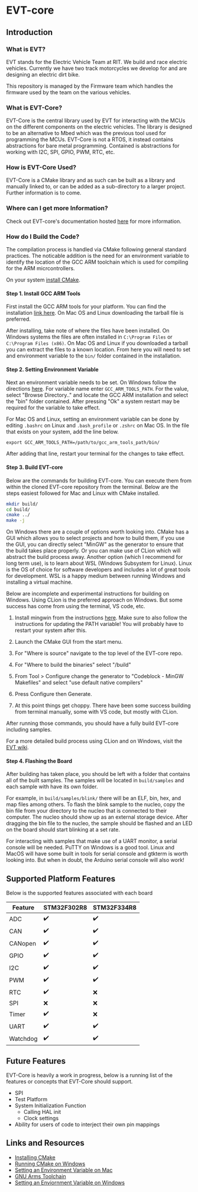 # EVT-core

## Introduction

### What is EVT?
EVT stands for the Electric Vehicle Team at RIT. We build and race electric
vehicles. Currently we have two track motorcycles we develop for and are
designing an electric dirt bike.

This repository is managed by the Firmware team which handles the firmware
used by the team on the various vehicles.

### What is EVT-Core?
EVT-Core is the central library used by EVT for interacting with the MCUs on
the different components on the electric vehicles. The library is designed to
be an alternative to Mbed which was the previous tool used for programming the
MCUs. EVT-Core is not a RTOS, it instead contains abstractions for bare metal
programming. Contained is abstractions for working with I2C, SPI, GPIO, PWM,
RTC, etc.

### How is EVT-Core Used?

EVT-Core is a CMake library and as such can be built as a library and
manually linked to, or can be added as a sub-directory to a larger project.
Further information is to come.

### Where can I get more Information?

Check out EVT-core's documentation hosted [here](https://evt-core.readthedocs.io/en/latest/)
for more information.

### How do I Build the Code?

The compilation process is handled via CMake following general standard
practices. The noticable addition is the need for an environment variable
to identify the location of the GCC ARM toolchain which is used for compiling
for the ARM micrcontrollers.

On your system [install CMake](https://cmake.org/install/).

#### Step 1. Install GCC ARM Tools

First install the GCC ARM tools for your platform. You can find the
installation [link here](https://developer.arm.com/tools-and-software/open-source-software/developer-tools/gnu-toolchain/gnu-rm/downloads).
On Mac OS and Linux downloading the tarball file is preferred.

After installing, take note of where the files have been installed. On Windows
systems the files are often installed in `C:\Program Files` or `C:\Program Files (x86)`.
On Mac OS and Linux if you downloaded a tarball you can extract the files to
a known location. From here you will need to set and environment variable to
the `bin/` folder contained in the installation.

#### Step 2. Setting Environment Variable

Next an environment variable needs to be set. On Windows follow
the directions [here](https://kb.wisc.edu/cae/page.php?id=24500). For variable
name enter `GCC_ARM_TOOLS_PATH`. For the value, select "Browse Directory.."
and locate the GCC ARM installation and select the "bin" folder contained. After
pressing "Ok" a system restart may be required for the variable to take effect.

For Mac OS and Linux, setting an environment variable can be done by
editing `.bashrc` on Linux and `.bash_profile` or `.zshrc` on Mac OS. In
the file that exists on your system, add the line below.

```
export GCC_ARM_TOOLS_PATH=/path/to/gcc_arm_tools_path/bin/
```

After adding that line, restart your terminal for the changes to take effect.

#### Step 3. Build EVT-core

Below are the commands for building EVT-core. You can execute them from
within the cloned EVT-core repository from the terminal. Below are the steps
easiest followed for Mac and Linux with CMake installed.

```bash
mkdir build/
cd build/
cmake ../
make -j
```

On Windows there are a couple of options worth looking into. CMake has a GUI
which allows you to select projects and how to build them, if you use the GUI,
you can directly select "MinGW" as the generator to ensure that the build
takes place properly. Or you can make use of CLion which will abstract the
build process away. Another option (which I recommend for long term use), is
to learn about WSL (Windows Subsystem for Linux). Linux is the OS of choice
for software developers and includes a lot of great tools for development. WSL
is a happy medium between running Windows and installing a virtual machine.

Below are incomplete and experimental instructions for building on Windows. Using
CLion is the preferred approach on Windows. But some success has come from using
the terminal, VS code, etc.

1. Install mingwin from the instructions [here](https://www.ics.uci.edu/~pattis/common/handouts/mingweclipse/mingw.html). Make sure to also follow the instructions for updating the PATH
variable! You will probably have to restart your system after this.

2. Launch the CMake GUI from the start menu.

3. For "Where is source" navigate to the top level of the EVT-core repo.

4. For "Where to build the binaries" select "<EVT-core path>/build"

5. From Tool > Configure change the generator to "Codeblock - MinGW Makefiles" and select
"use default native compilers"

6. Press Configure then Generate.

7. At this point things get choppy. There have been some success building from
terminal manually, some with VS code, but mostly with CLion.


After running those commands, you should have a fully build EVT-core including
samples.

For a more detailed build process using CLion and on Windows,
visit the [EVT wiki](https://wiki.rit.edu/display/EVT/Setup+for+EVT-core+Development).

#### Step 4. Flashing the Board

After building has taken place, you should be left with a folder that contains
all of the built samples. The samples will be located in `build/samples` and
each sample with have its own folder.

For example, in `build/samples/blink/` there will be an ELF, bin, hex, and
map files among others. To flash the blink sample to the nucleo, copy the
bin file from your directory to the nucleo that is connected to their computer.
The nucleo should show up as an external storage device. After dragging the
bin file to the nucleo, the sample should be flashed and an LED on the board
should start blinking at a set rate.

For interacting with samples that make use of a UART monitor, a serial console
will be needed. PuTTY on Windows is a good tool. Linux and MacOS will have some
built in tools for serial console and gtkterm is worth looking into.
But when in doubt, the Arduino serial console will also work!

## Supported Platform Features

Below is the supported features associated with each board

| Feature  | STM32F302R8        | STM32F334R8        |
|----------|--------------------|--------------------|
| ADC      | :heavy_check_mark: | :heavy_check_mark: |
| CAN      | :heavy_check_mark: | :heavy_check_mark: |
| CANopen  | :heavy_check_mark: | :heavy_check_mark: |
| GPIO     | :heavy_check_mark: | :heavy_check_mark: |
| I2C      | :heavy_check_mark: | :heavy_check_mark: |
| PWM      | :heavy_check_mark: | :heavy_check_mark: |
| RTC      | :heavy_check_mark: | :x:                |
| SPI      | :x:                | :x:                |
| Timer    | :heavy_check_mark: | :x:                |
| UART     | :heavy_check_mark: | :heavy_check_mark: |
| Watchdog | :heavy_check_mark: | :heavy_check_mark: |

## Future Features

EVT-Core is heavily a work in progress, below is a running list of the features
or concepts that EVT-Core should support.

* SPI
* Test Platform
* System Initialization Function
    * Calling HAL init
    * Clock settings
* Ability for users of code to interject their own pin mappings

## Links and Resources

* [Installing CMake](https://cmake.org/install/)
* [Running CMake on Windows](https://stackoverflow.com/questions/4101456/running-cmake-on-windows)
* [Setting an Environment Variable on Mac](https://phoenixnap.fr/kb/set-environment-variable-mac)
* [GNU Arms Toolchain](https://developer.arm.com/tools-and-software/open-source-software/developer-tools/gnu-toolchain/gnu-rm/downloads)
* [Setting an Enviornment Variable on Windows](https://kb.wisc.edu/cae/page.php?id=24500)
